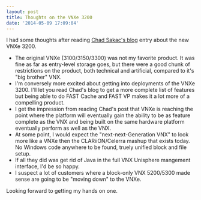 ```yaml
---
layout: post
title: Thoughts on the VNXe 3200
date: '2014-05-09 17:09:04'
---
```


I had some thoughts after reading [Chad Sakac's blog](http://virtualgeek.typepad.com/virtual_geek/2014/05/vnx-architectural-evolution-keeps-rolling-vnxe-3200-project-liberty.html) entry about the new VNXe 3200.

* The original VNXe (3100/3150/3300) was not my favorite product. It was fine as far as entry-level storage goes, but there were a good chunk of restrictions on the product, both technical and artificial, compared to it's "big brother" VNX.
* I'm conversely more excited about getting into deployments of the VNXe 3200. I'll let you read Chad's blog to get a more complete list of features but being able to do FAST Cache and FAST VP makes it a lot more of a compelling product.
* I get the impression from reading Chad's post that VNXe is reaching the point where the platform will eventually gain the ability to be as feature complete as the VNX and being built on the same hardware platform eventually perform as well as the VNX.
* At some point, I would expect the "next-next-Generation VNX" to look more like a VNXe then the CLARiiON/Celerra mashup that exists today. No Windows code anywhere to be found, truely unified block and file setup.
* If all they did was get rid of Java in the full VNX Unisphere mangement interface, I'd be so happy.
* I suspect a lot of customers where a block-only VNX 5200/5300 made sense are going to be "moving down" to the VNXe. 

Looking forward to getting my hands on one.
